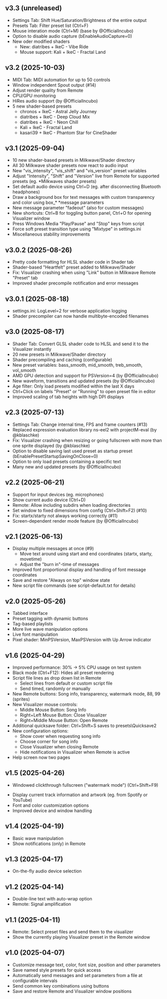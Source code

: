## v3.3 (unreleased)

* Settings Tab: Shift Hue/Saturation/Brightness of the entire output
* Presets Tab: Filter preset list (Ctrl+F)
* Mouse interation mode (Ctrl+M) (base by @OfficialIncubo)
* Option to disable audio capture (bEnableAudioCapture=0)
* New oder modified shaders
  - New: diatribes + IkeC - Vibe Ride
  - Mouse support: Kali + IkeC - Fractal Land

## v3.2 (2025-10-03)

* MIDI Tab: MIDI automation for up to 50 controls
* Window independent Spout output (#14)
* Adjust render quality from Remote
* CPU/GPU monitoring
* HiRes audio support (by @OfficialIncubo)
* 5 new shader-based presets
  - chronos + IkeC - Astral Jelly Journey
  - diatribes + IkeC - Deep Cloud Mix
  - diatribes + IkeC - Neon Chill
  - Kali + IkeC - Fractal Land
  - kasari39 + IkeC - Phantom Star for CineShader

## v3.1 (2025-09-04)

* 10 new shader-based presets in Milkwave/Shader directory
* All 30 Milkwave shader presets now react to audio input
* New "vis_intensity", "vis_shift" and "vis_version" preset variables
* Adjust "Intensity", "Shift" and "Version" live from Remote for supported presets (eg. *Milkwaves shader presets)
* Set default audio device using Ctrl+D (eg. after disconnecting Bluetooth headphones)
* Draw a background box for text messages with custom transparency and color using box_* *message parameters
* New message parameter "fadeout" (also for custom messages)
* New shortcuts: Ctrl+B for toggling button panel, Ctrl+O for opening Visualizer window
* Press Windows Media "Play/Pause" and "Stop" keys from script
* Force soft preset transition type using "Mixtype" in settings.ini
* Miscellaneous stability improvements

## v3.0.2 (2025-08-26)

* Pretty code formatting for HLSL shader code in Shader tab
* Shader-based "Heartfelt" preset added to Milkwave/Shader
* Fix: Visualizer crashing when using "Link" button in Milkwave Remote "Preset" tab
* Improved shader precompile notification and error messages

## v3.0.1 (2025-08-18)

* settings.ini: LogLevel=2 for verbose application logging
* Shader precompiler can now handle multibyte-encoded filenames

## v3.0 (2025-08-17)

* Shader Tab: Convert GLSL shader code to HLSL and send it to the Visualizer instantly
* 20 new presets in Milkwave/Shader directory
* Shader precompiling and caching (configurable)
* New preset variables: bass_smooth, mid_smooth, treb_smooth, vol_smooth
* AMD GPU detection and support for PSVersion=4 (by @OfficialIncubo)
* New waveform, transitions and updated presets (by @OfficialIncubo)
* Age filter: Only load presets modified within the last X days
* Ctrl+Click on labels "Preset" or "Running" to open preset file in editor
* Improved scaling of tab heights with high DPI displays

## v2.3 (2025-07-13)

* Settings Tab: Change internal time, FPS and frame counters (#13)
* Replaced expression evaluation library ns-eel2 with projectM-eval (by @kblaschke)
* Fix: Visualizer crashing when resizing or going fullscreen with more than one sprite displayed (by @kblaschke)
* Option to disable saving last used preset as startup preset (bEnablePresetStartupSavingOnClose=0)
* Option to only load presets containing a specific text
* Many new and updated presets (by @OfficialIncubo)

## v2.2 (2025-06-21)

* Support for input devices (eg. microphones)
* Show current audio device (Ctrl+D)
* Remote: Allow including subdirs when loading directories
* Set window to fixed dimensions from config (Ctrl+Shift+F2) (#10)
* Fix: startx/starty not always working correctly (#11)
* Screen-dependent render mode feature (by @OfficialIncubo)

## v2.1 (2025-06-13)

* Display multiple messages at once (#9)
  - Move text around using start and end coordinates (startx, starty, movetime)
  - Adjust the "burn in"-time of messages
* Improved font proportional display and handling of font message coordinates
* Save and restore "Always on top" window state
* New script file commands (see script-default.txt for details)

## v2.0 (2025-05-26)

* Tabbed interface
* Preset tagging with dynamic buttons
* Tag-based playlists
* More live wave manipulation options
* Live font manipulation
* Pixel shader: MinPSVersion, MaxPSVersion with Up Arrow indicator

## v1.6 (2025-04-29)

* Improved performance: 30% -> 5% CPU usage on test system
* Black mode (Ctrl+F12): Hides all preset rendering
* Script file lines as drop down list in Remote
  - Select lines from default or custom script file
  - Send timed, randomly or manually
* New Remote buttons: Song info, transparency, watermark mode, 88, 99 (sprites)
* New Visualizer mouse controls: 
  - Middle Mouse Button: Song Info
  - Right+Left Mouse Button: Close Visualizer
  - Right+Middle Mouse Button: Open Remote
* Additional quicksave folder: Ctrl+Shift+S saves to presets\Quicksave2
* New configuration options:
  - Show cover when requesting song info
  - Choose corner for song info
  - Close Visualizer when closing Remote
  - Hide notifications in Visualizer when Remote is active
* Help screen now two pages

## v1.5 (2025-04-26)

- Windowed clickthrough fullscreen ("watermark mode") (Ctrl+Shift+F9)
* Display current track information and artwork (eg. from Spotify or YouTube)
* Font and color customization options
* Improved device and window handling

## v1.4 (2025-04-19)

* Basic wave manipulation
* Show notifications (only) in Remote

## v1.3 (2025-04-17)

* On-the-fly audio device selection

## v1.2 (2025-04-14)

* Double-line text with auto-wrap option
* Remote: Signal amplification

## v1.1 (2025-04-11)

* Remote: Select preset files and send them to the visualizer
* Show the currently playing Visualizer preset in the Remote window
 
## v1.0 (2025-04-07)

* Customize message text, color, font size, position and other parameters
* Save named style presets for quick access
* Automatically send messages and set parameters from a file at configurable intervals
* Send common key combinations using buttons
* Save and restore Remote and Visualizer window positions